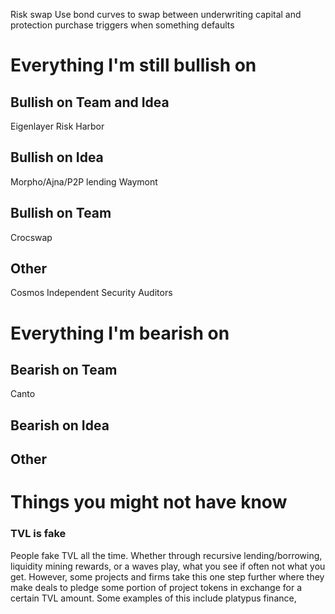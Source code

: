 Risk swap
Use bond curves to swap between underwriting capital and protection purchase
triggers when something defaults

# Everything I'm still bullish on

## Bullish on Team and Idea
Eigenlayer
Risk Harbor

## Bullish on Idea
Morpho/Ajna/P2P lending
Waymont
## Bullish on Team
Crocswap
## Other
Cosmos
Independent Security Auditors

# Everything I'm bearish on

## Bearish on Team
Canto

## Bearish on Idea

## Other

# Things you might not have know

### TVL is fake
People fake TVL all the time. Whether through recursive lending/borrowing, liquidity mining rewards, or a waves play, what you see if often not what you get. However, some projects and firms take this one step further where they make deals to pledge some portion of project tokens in exchange for a certain TVL amount. Some examples of this include platypus finance, 